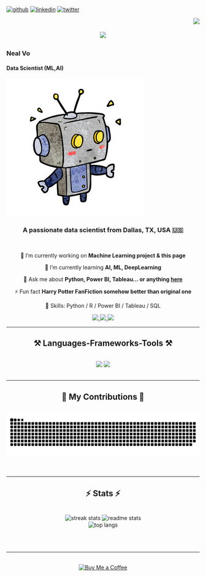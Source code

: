 [<img src='https://cdn.jsdelivr.net/npm/simple-icons@v4.0.0/icons/github.svg' alt='github' height='40'>](https://github.com/nealvo)  [<img src='https://cdn.jsdelivr.net/npm/simple-icons@v4.0.0/icons/linkedin.svg' alt='linkedin' height='40'>](https://www.linkedin.com/in/nealdvo/)  [<img src='https://cdn.jsdelivr.net/npm/simple-icons@v4.0.0/icons/twitter.svg' alt='twitter' height='40'>](https://twitter.com/DuyVo1330075)

<img align="right" src="https://visitor-badge.laobi.icu/badge?page_id=nealvo.nealvo" />

<h1 align="center">
    <img src="https://readme-typing-svg.herokuapp.com/?font=Righteous&size=35&center=true&vCenter=true&width=500&height=70&duration=4000&lines=Hi+There!+👋;+I'm+Neal+Vo!;" />
</h1>

### Neal Vo
#### Data Scientist (ML,AI)
![Data Scientist (ML,AI)](https://github.com/nealvo/nealvo/blob/main/360_F_186820934_OJB7mPlfv4uP4k9D1Emsd5KqU7g1Slxg.jpg)

<h3 align="center">A passionate data scientist from Dallas, TX, USA 🇺🇸</h3>

<br/>

<div align="center">
 
 🔭 I’m currently working on **Machine Learning project & this page**
 
 🌱 I’m currently learning **AI, ML, DeepLearning**

💬 Ask me about **Python, Power BI, Tableau... or anything [here](https://github.com/nealvo/nealvo/issues)**

⚡ Fun fact **Harry Potter FanFiction somehow better than original one**

🤔 Skills: Python / R / Power BI / Tableau / SQL

 </div>
 
<div align="center"> 
  <a href="mailto:deneovo1993@gmail.com">
    <img src="https://img.shields.io/badge/Gmail-333333?style=for-the-badge&logo=gmail&logoColor=red" />
  </a>
  <a href="https://www.linkedin.com/in/nealdvo" target="_blank">
    <img src="https://img.shields.io/badge/LinkedIn-0077B5?style=for-the-badge&logo=linkedin&logoColor=white" target="_blank" />
  </a>
  <a href="https://nealvo.github.io" target="_blank">
     <img src="https://img.shields.io/badge/Portfolio-FF5722?style=for-the-badge&logo=todoist&logoColor=white" target="_blank" /> <!-- sqlite, safari, google-chrome are other good icon options -->
  </a>
</div>

 <hr/>
 
<h2 align="center">⚒️ Languages-Frameworks-Tools ⚒️</h2>
<br/>
<div align="center">
    <img src="https://skillicons.dev/icons?i=react,bootstrap,mui,html,css,vscode,github,figma,tailwind,git,r" />
    <img src="https://skillicons.dev/icons?i=nodejs,python,javascript,typescript,express,firebase,mongodb,c,java,nextjs,mysql,flask" /><br>
</div>

<br/>
<hr/>

<div align="center">
  <h2>🐍 My Contributions 🐍</h2>
  <br>
  <img alt="Snake Eating My Contributions" src="https://raw.githubusercontent.com/nealvo/nealvo/output/github-contribution-grid-snake.svg" />
  <br/><br/><br/>
</div>

<hr/>

<h2 align="center">⚡ Stats ⚡</h2>
<br>
<div align=center>
  <img width=390 src="https://github-readme-streak-stats-salesp07.vercel.app/?user=nealvo&count_private=true&theme=react&border_radius=10" alt="streak stats"/>
  <img width=390 src="https://github-readme-stats-salesp07.vercel.app/api?username=nealvo&count_private=true&show_icons=true&theme=react&rank_icon=github&border_radius=10" alt="readme stats" />
  <br/>
  <img width=325 align="center" src="https://github-readme-stats-salesp07.vercel.app/api/top-langs/?username=nealvo&hide=HTML&langs_count=8&layout=compact&theme=react&border_radius=10&size_weight=0.5&count_weight=0.5&exclude_repo=github-readme-stats" alt="top langs" />
</div>

<br/><br/>

<hr/>

<br/>

<div align="center">
<a href='https://www.linkedin.com/in/nealdvo/' target='_blank'><img height='64' style='border:0px;height:64px;' src='https://storage.ko-fi.com/cdn/kofi1.png?v=3' border='0' alt='Buy Me a Coffee' /></a>
</div>

<br/>    
